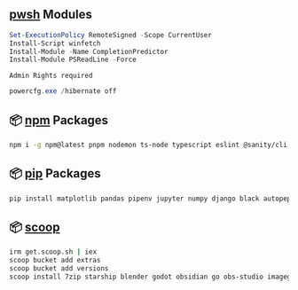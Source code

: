 

## [pwsh](https://learn.microsoft.com/en-us/powershell/scripting/install/installing-powershell-on-windows?view=powershell-7.3#winget) Modules

```ps1
Set-ExecutionPolicy RemoteSigned -Scope CurrentUser
Install-Script winfetch
Install-Module -Name CompletionPredictor
Install-Module PSReadLine -Force
```
`Admin Rights required`
```ps1
powercfg.exe /hibernate off
```

## 📦 [npm](https://www.npmjs.com/) Packages

```bash
npm i -g npm@latest pnpm nodemon ts-node typescript eslint @sanity/cli neovim prettier bash-language-server dockerfile-language-server-nodejs vscode-langservers-extracted typescript-language-server tree-sitter-cli svelte-language-server
```
## 📦 [pip](https://pypi.org/) Packages
```bash
pip install matplotlib pandas pipenv jupyter numpy django black autopep8 jedi pynvim python-lsp-server scikit-learn
```

## 📦 [scoop](https://scoop.sh/)

```bash
irm get.scoop.sh | iex
scoop bucket add extras
scoop bucket add versions
scoop install 7zip starship blender godot obsidian go obs-studio imageglass naps2 xnconvert twinkle-tray everything bulk-rename-utility
```
